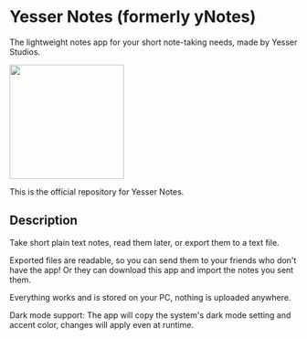 # Yesser Notes (formerly yNotes)
The lightweight notes app for your short note-taking needs, made by Yesser Studios.

<a href="https://apps.microsoft.com/detail/9nn3t9pxq9t7?mode=direct">
	<img src="https://get.microsoft.com/images/en-us%20dark.svg" width="200"/>
</a>

This is the official repository for Yesser Notes.

## Description
Take short plain text notes, read them later, or export them to a text file.

Exported files are readable, so you can send them to your friends who don't have the app!
Or they can download this app and import the notes you sent them.

Everything works and is stored on your PC, nothing is uploaded anywhere.

Dark mode support:
The app will copy the system's dark mode setting and accent color, changes will apply even at runtime.

